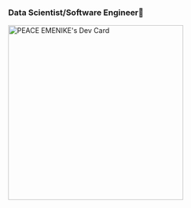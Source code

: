 ### Data Scientist/Software Engineer👋 
<a href="https://app.daily.dev/peaceemenike"><img src="https://api.daily.dev/devcards/v2/gw5ciujuIymKDCVYca1HB.png?r=how" width="356" alt="PEACE EMENIKE's Dev Card"/></a>
<!--
**emenikepeace/emenikepeace** is a ✨ _special_ ✨ repository because its `README.md` (this file) appears on your GitHub profile. 

Here are some ideas to get you started:

- 🔭 I’m currently working on my course on sidehustle
- 🌱 I’m currently pursing my PHD in Machine Learning
- 👯 I’m looking to collaborate on open source
- 🤔 I’m looking for help with ...
- 💬 Ask me about ...
- 📫 How to reach me: ...<a href ="https://wwww.twitter.com/Peaceemenike"><a>twitter</a>
- 😄 Pronouns: ...She/Her
- ⚡ Fun fact: ...I speak Igbo
-->
